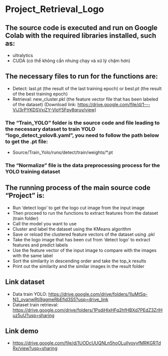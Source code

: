 # Project_Retrieval_Logo
## The source code is executed and run on Google Colab with the required libraries installed, such as:
- ultralytics
- CUDA (có thể không cần nhưng chạy và xử lý chậm hơn)
## The necessary files to run for the functions are:
- Detect: last.pt (the result of the last training epoch) or best.pt (the result of the best training epoch)
- Retrieval: new_cluster.pkl (the feature vector file that has been labeled of the dataset)
(Download link: https://drive.google.com/file/d/1---ViJ3rPYKDSVxjZY-VloY5Fpy8qruv/view)
### The “Train_YOLO” folder is the source code and file leading to the necessary dataset to train YOLO “logo_detect_yolov8.yaml”, you need to follow the path below to get the .pt file:
* Source/Train_Yolo/runs/detect/train/weights/*.pt

### The “Normalize” file is the data preprocessing process for the YOLO training dataset

## The running process of the main source code “Project” is:
- Run ‘detect logo’ to get the logo cut image from the input image
- Then proceed to run the functions to extract features from the dataset (train folder)
- Call the model you want to use
- Cluster and label the dataset using the KMeans algorithm
- Save or reload the clustered feature vectors of the dataset using .pkl
- Take the logo image that has been cut from ‘detect logo’ to extract features and predict labels
- Use the feature vector of the input image to compare with the images with the same label
- Sort the similarity in descending order and take the top_k results
- Print out the similarity and the similar images in the result folder

## Link dataset
- Data train YOLO: https://drive.google.com/drive/folders/1IuMtSq-N3_ovanwRtj9qgmeRbEfid3S5?usp=drive_link
- Dataset train retrieval: https://drive.google.com/drive/folders/1PsdiHlxHFq2hfHBXd7PEdZ3ZrlHuz5uU?usp=sharing

## Link demo
* https://drive.google.com/file/d/1UODcUUQNLn5hoOLuIlyovyfMRKGRTdRx/view?usp=sharing
